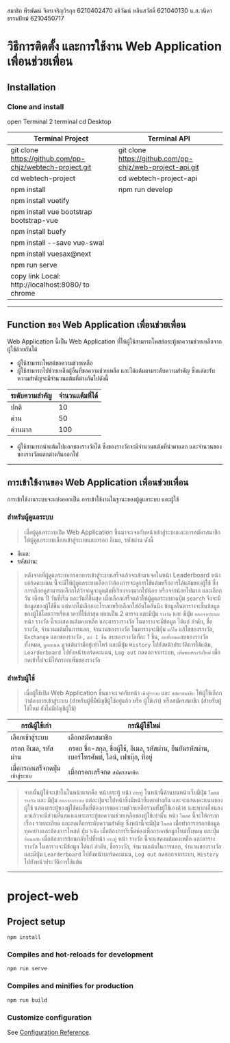 สมาชิก
พีรพัฒน์ จิตรเจริญวิรกุล 6210402470
อธิวัฒน์ หลินสวัสดิ์ 621040130
น.ส.วนิดา ธรรมปัทม์ 6210450717

# วิธีการติดตั้ง และการใช้งาน Web Application เพื่อนช่วยเพื่อน

## Installation


### Clone and install 

open Terminal 2 terminal
cd Desktop

| Terminal Project | Terminal API |
| ---------------- | ------------ |
| git clone https://github.com/pp-chjz/webtech-project.git | git clone https://github.com/pp-chjz/web-project-api.git |
| cd webtech-project | cd webtech-project-api |
| npm install | npm run develop |
| npm install vuetify | |
| npm install vue bootstrap bootstrap-vue | |
| npm install buefy | |
| npm install --save vue-swal | |
| npm install vuesax@next | |
| npm run serve | |
| copy link Local:   http://localhost:8080/ to chrome | |

***

## Function ของ Web Application เพื่อนช่วยเพื่อน

Web Application นี้เป็น Web Application ที่ให้ผู้ใช้สามารถโพสต์กระทู้ขอความช่วยเหลือจากผู้ใช้ด้วยกันได้

 - ผู้ใช้สามารถโพสต์ขอความช่วยเหลือ
 - ผู้ใช้สามารถไปช่วยเหลือผู้อื่นที่ขอความช่วยเหลือ และได้แต้มตามระดับความสำคัญ ซึ่งแต่ละรับความสำคัญจะมีจำนวนแต้มที่ต่างกันไปดังนี้

| ระดับความสำคัญ | จำนวนเเต้มที่ได้ |
| ------------ | ------------ |
| ปกติ | 10 |
| ด่วน | 50 |
| ด่วนมาก | 100 |

- ผู้ใช้สามารถนำแต้มไปแลกของรางวัลได้ ซึ่งของรางวัลจะมีจำนวนเเต้มที่นำมาแลก และจำนวนของของรางวัลแตกต่างกันออกไป
***

## การเข้าใช้งานของ Web Application เพื่อนช่วยเพื่อน

การเข้าใช้งานระบบจะแบ่งออกเป็น การเข้าใช้งานในฐานะของผู้ดูแลระบบ และผู้ใช้ 

### สำหรับผู้ดูแลระบบ

> เมื่อผู้ดูแลระบบเปิด Web Application ขึ้นมาจะเจอกับหน้าเข้าสู่ระบบและการสมัครสมาชิก ให้ผู้ดูแลระบบเลือกเข้าสู่ระบบและกรอก อีเมล, รหัสผ่าน ดังนี้
   * อีเมล:
   * รหัสผ่าน:
> หลังจากที่ผู้ดูแลระบบกรอกการเข้าสู่ระบบเสร็จแล้วจะเข้ามาเจอในหน้า Leaderboard 
> หน้า บอร์ดคะแนน นี้จะมีให้ผู้ดูแลระบบเลือกว่าต้องการจะดูการใช้แต้มหรือการได้แต้มของผู้ใช้ ซึ่งการเลือกดูสามารถเลือกได้ว่าจะดูจะดูแต้มที่เรียงจากมากไปน้อย หรือจากน้อยไปมาก และเลือกวัน เดือน ปี วันที่เริ่ม และวันที่สิ้นสุด เมื่อเลือกเสร็จแล้วให้ผู้ดูแลระบบกดปุ่ม `search` จึงจะมีข้อมูลของผู้ใช้ขึ้น แต่หากไม่เลือกอะไรเลยหรือเลือกใส่อันใดอันนึง ข้อมูลในตารางจะขึ้นข้อมูลของผู้ใช้โดยการเรียงเวลาที่ใช้ล่าสุด แยกเป็น 2 ตาราง และมีปุ่ม `รางวัล` และ มีปุ่ม `ออกจากระบบ`
> หน้า รางวัล  นี้จะแสดงแต้มคงเหลือ และตารางรางวัล ในตารางจะมีข้อมูล ได้แก่ ลำดับ, ชื่อรางวัล, จำนวนแต้มในการแลก, จำนวนของรางวัล ในตารางจะมีปุ่ม `แก้ไข` แก้ไขของรางวัล, `Exchange` แลกของรางวัล , `ลบ 1 ชิ้น` ลบของรางวัลที่ละ 1 ชิ้น, `ลบทั้งหมด`ลบของรางวัลทั้งหมด, `ดูคะแนน` ดูวแต้มว่ามีอยู่เท่าไหร่ และมีปุ่ม `History` ไปยังหน้าประวัติการใช้แต้ม, `Learderboard` ไปยังหน้าบอร์ดคะแนน, `Log out` กดออกจากระบบ, `เพิ่มของรางวัลใหม่` เมื่อกดเข้าไปจะมีให้กรอกเพิ่มของรางวัล

### สำหรับผู้ใช้

> เมื่อผู้ใช้เปิด Web Application ขึ้นมาจะเจอกับหน้า `เข้าสู่ระบบ` และ `สมัครสมาชิก` ให้ผู้ใช้เลือกว่าต้องการเข้าสู่ระบบ (สำหรับผู้ที่มีบัญชีผู้ใช้อยู่แล้ว หรือ ผู้ใช้เก่า) หรือสมัครสมาชิก (สำหรับผู้ใช้ใหม่ ยังไม่มีบัญชีผู้ใช้) 

| กรณีผู้ใช้เก่า | กรณีผู้ใช้ใหม่ |
| --------- | --------- |
| เลือกเข้าสู่ระบบ | เลือกสมัครสมาชิก |
| กรอก อีเมล, รหัสผ่าน | กรอก ชื่อ-สกุล, ชื่อผู้ใช้, อีเมล, รหัสผ่าน, ยืนยันรหัสผ่าน,  เบอร์โทรศัพท์, ไลน์, เฟซบุ๊ก, ที่อยู่ |
| เมื่อกรอกเสร็จกดปุ่ม `เข้าสู่ระบบ` | เมื่อกรอกเสร็จกด `สมัครสมาชิก` |

> จากนั้นผู้ใช้จะเข้าในในหน้าแรกคือ หน้ากระทู้
> หน้า `กระทู้` ในหน้านี้ด้านบนหน้าเว็บมีปุ่ม `โพสต์` `รางวัล` และ มีปุ่ม `ออกจากระบบ` แต่ละปุ่มจะไปหน้าซึ่งมีหน้าที่แตกต่างกัน และจะแสดงคะแนนของผู้ใช้ แสดงกระทู้ของผู้ใช้คนอื่นที่ต้องการขอความช่วยเหลือรวมทั้งผู้ใช้เองด้วย และหากเลื่อนลงมาแล้วจะมีส่วนที่แสดงเฉพาะกระทู้ขอความช่วยเหลือของผู้ใช้เท่านั้น 
> หน้า `โพสต์` นี้จะให้กรอกเรื่อง รายละเอียด และกดเลือกระดับความสำคัญ ซึ่งหน้านี้จะมีปุ่ม `โพสต์` เมื่อทำการกรอกข้อมูลทุกอย่างและต้องการโพสต์ ปุ่ม `รีเซ็ต` เมื่อต้องการรีเซ็ตช่องเพื่อกรอกข้อมูลใหม่ทั้งหมด และปุ่ม `ย้อนกลับ` เมื่อต้องการย้อนกลับไปที่หน้า `กระทู้`
> หน้า รางวัล  นี้จะแสดงแต้มคงเหลือ และตารางรางวัล ในตารางจะมีข้อมูล ได้แก่ ลำดับ, ชื่อรางวัล, จำนวนแต้มในการแลก, จำนวนของรางวัล และมีปุ่ม `Learderboard` ไปยังหน้าบอร์ดคะแนน, `Log out` กดออกจากระบบ, `History` ไปยังหน้าประวัติการใช้แต้ม
***


# project-web

## Project setup
```
npm install
```

### Compiles and hot-reloads for development
```
npm run serve
```

### Compiles and minifies for production
```
npm run build
```

### Customize configuration
See [Configuration Reference](https://cli.vuejs.org/config/).
